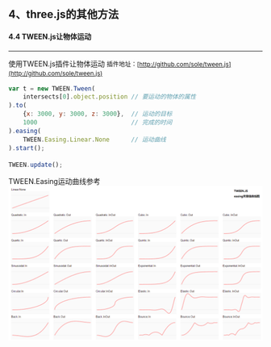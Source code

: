## 4、three.js的其他方法
#### 4.4 TWEEN.js让物体运动
---

使用TWEEN.js插件让物体运动
<span style="font-size: 12px;">插件地址：[http://github.com/sole/tween.js](http://github.com/sole/tween.js)<span>

```javascript
var t = new TWEEN.Tween(
    intersects[0].object.position // 要运动的物体的属性
).to(
    {x: 3000, y: 3000, z: 3000},  // 运动的目标
    1000                          // 完成的时间
).easing(
    TWEEN.Easing.Linear.None      // 运动曲线
).start();

TWEEN.update();
```
TWEEN.Easing运动曲线参考
![运动曲线](../img/4.4-1.png)


